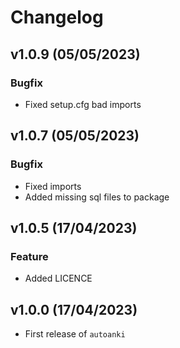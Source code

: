 # Changelog

## v1.0.9 (05/05/2023)

### Bugfix
- Fixed setup.cfg bad imports

## v1.0.7 (05/05/2023)

### Bugfix
- Fixed imports
- Added missing sql files to package
## v1.0.5 (17/04/2023)

### Feature

- Added LICENCE

## v1.0.0 (17/04/2023)

- First release of `autoanki`